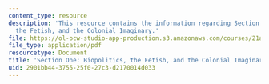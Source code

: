 ```yaml
---
content_type: resource
description: 'This resource contains the information regarding Section One: Biopolitics,
  the Fetish, and the Colonial Imaginary.'
file: https://ol-ocw-studio-app-production.s3.amazonaws.com/courses/21a-460j-medicine-religion-and-politics-in-africa-and-the-african-diaspora-spring-2005/2901bb44375525f027c3d2170014d033_MIT21A_460JS05_2_3_05_460j.pdf
file_type: application/pdf
resourcetype: Document
title: 'Section One: Biopolitics, the Fetish, and the Colonial Imaginary'
uid: 2901bb44-3755-25f0-27c3-d2170014d033
---
```

